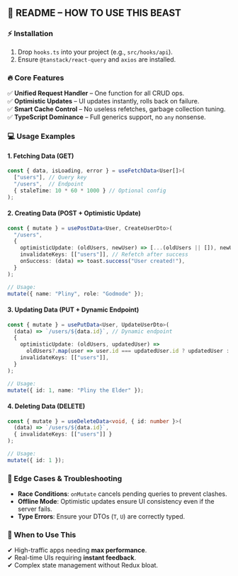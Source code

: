 ## **📖 README – HOW TO USE THIS BEAST**  

### **⚡ Installation**  
1. Drop `hooks.ts` into your project (e.g., `src/hooks/api`).  
2. Ensure `@tanstack/react-query` and `axios` are installed.  

### **🔥 Core Features**  
✅ **Unified Request Handler** – One function for all CRUD ops.  
✅ **Optimistic Updates** – UI updates instantly, rolls back on failure.  
✅ **Smart Cache Control** – No useless refetches, garbage collection tuning.  
✅ **TypeScript Dominance** – Full generics support, no `any` nonsense.  

### **💻 Usage Examples**  

#### **1. Fetching Data (GET)**  
```typescript
const { data, isLoading, error } = useFetchData<User[]>(
  ["users"], // Query key
  "/users",  // Endpoint
  { staleTime: 10 * 60 * 1000 } // Optional config
);
```

#### **2. Creating Data (POST + Optimistic Update)**  
```typescript
const { mutate } = usePostData<User, CreateUserDto>(
  "/users",
  {
    optimisticUpdate: (oldUsers, newUser) => [...(oldUsers || []), newUser],
    invalidateKeys: [["users"]], // Refetch after success
    onSuccess: (data) => toast.success("User created!"),
  }
);

// Usage:
mutate({ name: "Pliny", role: "Godmode" });
```

#### **3. Updating Data (PUT + Dynamic Endpoint)**  
```typescript
const { mutate } = usePutData<User, UpdateUserDto>(
  (data) => `/users/${data.id}`, // Dynamic endpoint
  {
    optimisticUpdate: (oldUsers, updatedUser) => 
      oldUsers?.map(user => user.id === updatedUser.id ? updatedUser : user),
    invalidateKeys: [["users"]],
  }
);

// Usage:
mutate({ id: 1, name: "Pliny the Elder" });
```

#### **4. Deleting Data (DELETE)**  
```typescript
const { mutate } = useDeleteData<void, { id: number }>(
  (data) => `/users/${data.id}`,
  { invalidateKeys: [["users"]] }
);

// Usage:
mutate({ id: 1 });
```

### **🚨 Edge Cases & Troubleshooting**  
- **Race Conditions**: `onMutate` cancels pending queries to prevent clashes.  
- **Offline Mode**: Optimistic updates ensure UI consistency even if the server fails.  
- **Type Errors**: Ensure your DTOs (`T`, `U`) are correctly typed.  

### **🎯 When to Use This**  
✔ High-traffic apps needing **max performance**.  
✔ Real-time UIs requiring **instant feedback**.  
✔ Complex state management without Redux bloat.  

